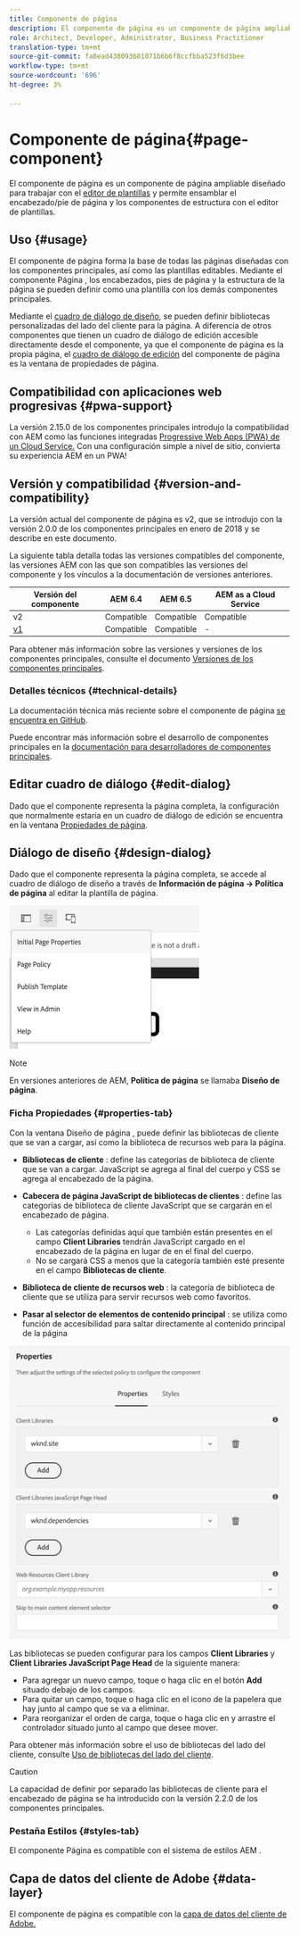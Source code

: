 ```yaml
---
title: Componente de página
description: El componente de página es un componente de página ampliable diseñado para trabajar con el editor de plantillas y permitir que el encabezado/pie de página y los componentes de estructura se ensamblen con el editor de plantillas.
role: Architect, Developer, Administrator, Business Practitioner
translation-type: tm+mt
source-git-commit: fa8ead438093681071b6b6f8ccfbba523f6d3bee
workflow-type: tm+mt
source-wordcount: '696'
ht-degree: 3%

---
```



# Componente de página{#page-component}

El componente de página es un componente de página ampliable diseñado para trabajar con el [editor de plantillas](https://docs.adobe.com/content/help/en/experience-manager-cloud-service/sites/authoring/features/templates.html) y permite ensamblar el encabezado/pie de página y los componentes de estructura con el editor de plantillas.

## Uso {#usage}

El componente de página forma la base de todas las páginas diseñadas con los componentes principales, así como las plantillas editables. Mediante el componente Página , los encabezados, pies de página y la estructura de la página se pueden definir como una plantilla con los demás componentes principales.

Mediante el [cuadro de diálogo de diseño](#design-dialog), se pueden definir bibliotecas personalizadas del lado del cliente para la página. A diferencia de otros componentes que tienen un cuadro de diálogo de edición accesible directamente desde el componente, ya que el componente de página es la propia página, el [cuadro de diálogo de edición](#edit-dialog) del componente de página es la ventana de propiedades de página.

## Compatibilidad con aplicaciones web progresivas {#pwa-support}

La versión 2.15.0 de los componentes principales introdujo la compatibilidad con AEM como las funciones integradas [Progressive Web Apps (PWA) de un Cloud Service.](https://experienceleague.adobe.com/docs/experience-manager-cloud-service/sites/authoring/features/enable-pwa.html) Con una configuración simple a nivel de sitio, convierta su experiencia AEM en un PWA!

## Versión y compatibilidad {#version-and-compatibility}

La versión actual del componente de página es v2, que se introdujo con la versión 2.0.0 de los componentes principales en enero de 2018 y se describe en este documento.

La siguiente tabla detalla todas las versiones compatibles del componente, las versiones AEM con las que son compatibles las versiones del componente y los vínculos a la documentación de versiones anteriores.

| Versión del componente | AEM 6.4 | AEM 6.5 | AEM as a Cloud Service |
|---|---|---|---|
| v2 | Compatible | Compatible | Compatible |
| [v1](v1/page-v1.md) | Compatible | Compatible | - |

Para obtener más información sobre las versiones y versiones de los componentes principales, consulte el documento [Versiones de los componentes principales](/help/versions.md).

### Detalles técnicos {#technical-details}

La documentación técnica más reciente sobre el componente de página [se encuentra en GitHub](https://adobe.com/go/aem_cmp_tech_page_v2).

Puede encontrar más información sobre el desarrollo de componentes principales en la [documentación para desarrolladores de componentes principales](/help/developing/overview.md).

## Editar cuadro de diálogo {#edit-dialog}

Dado que el componente representa la página completa, la configuración que normalmente estaría en un cuadro de diálogo de edición se encuentra en la ventana [Propiedades de página](https://docs.adobe.com/content/help/es-ES/experience-manager-cloud-service/sites/authoring/fundamentals/page-properties.html).

## Diálogo de diseño {#design-dialog}

Dado que el componente representa la página completa, se accede al cuadro de diálogo de diseño a través de **Información de página -> Política de página** al editar la plantilla de página.

![Política de la página](/help/assets/page-policy.png)

>[!NOTE]
>
>En versiones anteriores de AEM, **Política de página** se llamaba **Diseño de página**.

### Ficha Propiedades {#properties-tab}

Con la ventana Diseño de página , puede definir las bibliotecas de cliente que se van a cargar, así como la biblioteca de recursos web para la página.

* **Bibliotecas de cliente** : define las categorías de biblioteca de cliente que se van a cargar. JavaScript se agrega al final del cuerpo y CSS se agrega al encabezado de la página.
* **Cabecera de página JavaScript de bibliotecas de clientes** : define las categorías de biblioteca de cliente JavaScript que se cargarán en el encabezado de página.
   * Las categorías definidas aquí que también están presentes en el campo **Client Libraries** tendrán JavaScript cargado en el encabezado de la página en lugar de en el final del cuerpo.
   * No se cargará CSS a menos que la categoría también esté presente en el campo **Bibliotecas de cliente**.

* **Biblioteca de cliente de recursos web** : la categoría de biblioteca de cliente que se utiliza para servir recursos web como favoritos.

* **Pasar al selector de elementos de contenido principal** : se utiliza como función de accesibilidad para saltar directamente al contenido principal de la página

![Cuadro de diálogo de diseño de componente de página](/help/assets/page-design.png)

Las bibliotecas se pueden configurar para los campos **Client Libraries** y **Client Libraries JavaScript Page Head** de la siguiente manera:

* Para agregar un nuevo campo, toque o haga clic en el botón **Add** situado debajo de los campos.
* Para quitar un campo, toque o haga clic en el icono de la papelera que hay junto al campo que se va a eliminar.
* Para reorganizar el orden de carga, toque o haga clic en y arrastre el controlador situado junto al campo que desee mover.

Para obtener más información sobre el uso de bibliotecas del lado del cliente, consulte [Uso de bibliotecas del lado del cliente](https://helpx.adobe.com/experience-manager/6-5/sites/developing/using/clientlibs.html).

>[!CAUTION]
>
>La capacidad de definir por separado las bibliotecas de cliente para el encabezado de página se ha introducido con la versión 2.2.0 de los componentes principales.

### Pestaña Estilos {#styles-tab}

El componente Página es compatible con el sistema de estilos AEM [](/help/get-started/authoring.md#component-styling).

## Capa de datos del cliente de Adobe {#data-layer}

El componente de página es compatible con la [capa de datos del cliente de Adobe.](/help/developing/data-layer/overview.md)
